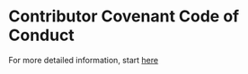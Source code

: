 # Contributor Covenant Code of Conduct

For more detailed information, start [here](https://github.com/hclsblockchainsdk/hclsblockchainsdk/blob/main/README.md)
